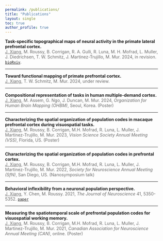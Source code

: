 ```yaml
---
permalink: /publications/
title: "Publications"
layout: single
toc: true
author_profile: true
---
```



**Task-specific topographical maps of neural activity in the primate lateral prefrontal cortex.**\
<span style="color:#696969"><u>J. Xiang</u>, M. Roussy, B. Corrigan, R. A. Gulli, R. Luna, M. H. Mofrad, L. Muller, J. Diedrichsen, T. W. Schmitz, J. Martinez-Trujillo, M. Mur. 2024, in revision. [`bioRxiv`](https://www.biorxiv.org/content/10.1101/2024.05.10.591729v1).</span>

---

**Toward functional mapping of primate prefrontal cortex.**\
<span style="color:#696969"><u>J. Xiang</u>, T. W. Schmitz, M. Mur. 2024, under review.</span>

---

**Compositional representation of tasks in human multiple-demand cortex.**\
<span style="color:#696969"><u>J. Xiang</u>, M. Assem, G. Ngo, J. Duncan, M. Mur. 2024, *Organization for Human Brain Mapping (OHBM)*, Seoul, Korea. (Poster)</span>

---

**Characterizing the spatial organization of population codes in macaque prefrontal cortex during visuospatial tasks.**\
<span style="color:#696969"><u>J. Xiang</u>, M. Roussy, B. Corrigan, M.H. Mofrad, R. Luna, L. Muller, J. Martinez-Trujillo, M. Mur. 2023, *Vision Science Society Annual Meeting (VSS)*, Florida, US. (Poster)</span>

--- 

**Characterizing the spatial organization of population codes in prefrontal cortex.**\
<span style="color:#696969"><u>J. Xiang</u>, M. Roussy, B. Corrigan, M.H. Mofrad, R. Luna, L. Muller, J. Martinez-Trujillo, M. Mur. 2022, *Society for Neuroscience Annual Meeting (SfN)*, San Diego, US. (Nanosymposium talk)</span>

---

**Behavioral inflexibility from a neuronal population perspective.**\
<span style="color:#696969"><u>J. Xiang</u>, Y. Chen, M. Roussy. 2021, *The Journal of Neuroscience* 41, 5350-5352. [`paper`](https://www.jneurosci.org/content/41/25/5350)</span>

---

**Measuring the spatiotemporal scale of prefrontal population codes for visuospatial working memory.**\
<span style="color:#696969"><u>J. Xiang</u>, M. Roussy, B. Corrigan, M.H. Mofrad, R. Luna, L. Muller, J. Martinez-Trujillo, M. Mur. 2021, *Canadian Association for Neuroscience Annual Meeting (CAN)*, online. (Poster)</span>

